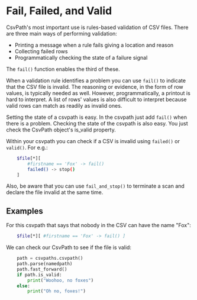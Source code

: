 
# Fail, Failed, and Valid

CsvPath's most important use is rules-based validation of CSV files. There are three main ways of performing validation:

- Printing a message when a rule fails giving a location and reason
- Collecting failed rows
- Programmatically checking the state of a failure signal

The `fail()` function enables the third of these.

When a validation rule identifies a problem you can use `fail()` to indicate that the CSV file is invalid. The reasoning or evidence, in the form of row values, is typically needed as well. However, programmatically, a printout is hard to interpret. A list of rows' values is also difficult to interpret because valid rows can match as readily as invalid ones.

Setting the state of a csvpath is easy. In the csvpath just add `fail()` when there is a problem. Checking the state of the csvpath is also easy. You just check the CsvPath object's is_valid property.

Within your csvpath you can check if a CSV is invalid using `failed()` or `valid()`. For e.g.:

```bash
    $file[*][
        #firstname == 'Fox' -> fail()
        failed() -> stop()
    ]
```

Also, be aware that you can use `fail_and_stop()` to terminate a scan and declare the file invalid at the same time.

## Examples

For this csvpath that says that nobody in the CSV can have the name "Fox":

```bash
    $file[*][ #firstname == 'Fox' -> fail() ]
```

We can check our CsvPath to see if the file is valid:

```python
    path = csvpaths.csvpath()
    path.parse(namedpath)
    path.fast_forward()
    if path.is_valid:
        print("Woohoo, no foxes")
    else:
        print("Oh no, foxes!")
```

